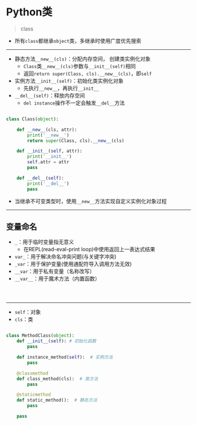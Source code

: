 # Python类
> class

- 所有`class`都继承`object`类，多继承时使用广度优先搜索

---

- 静态方法`__new__(cls)`：分配内存空间， 创建类实例化对象
    - `Class`类`__new__(cls)`参数与`__init__(self)`相同
    - 返回`return super(Class, cls).__new__(cls)`，即`self`
- 实例方法`__init__(self)`：初始化类实例化对象
    - 先执行`__new__`，再执行`__init__`
- `__del__(self)`：释放内存空间
    - `del instance`操作不一定会触发`__del__`方法

```py

class Class(object):

    def __new__(cls, attr):
        print('__new__')
        return super(Class, cls).__new__(cls)

    def __init__(self, attr):
        print('__init__')
        self.attr = attr
        pass

    def __del__(self):
        print('__del__')
        pass

```

- 当继承不可变类型时，使用`__new__`方法实现自定义实例化对象过程

---

## 变量命名

- `_`：用于临时变量指无意义
    - 在REPL(read-eval-print loop)中使用返回上一表达式结果
- `var_`：用于解决命名冲突问题(与关键字冲突)
- `_var`：用于保护变量(使用通配符导入调用方法无效)
- `__var`：用于私有变量（名称改写）
- `__var__`：用于魔术方法（内置函数）

```py




```


---
- `self`：对象
- `cls`：类

```py

class MethodClass(object):
    def __init__(self): # 初始化函数
        pass

    def instance_method(self):  # 实例方法
        pass

    @classmethod
    def class_method(cls):  # 类方法
        pass

    @staticmethod
    def static_method():  # 静态方法
        pass

    pass



```